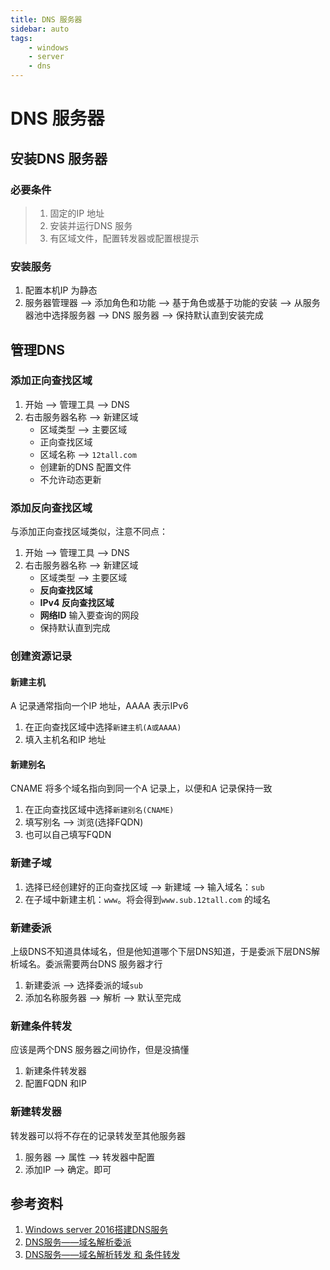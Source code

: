 ```yaml
---
title: DNS 服务器  
sidebar: auto  
tags:  
    - windows  
    - server  
    - dns  
---  
```


# DNS 服务器   
## 安装DNS 服务器 
### 必要条件  
> 1. 固定的IP 地址  
> 2. 安装并运行DNS 服务  
> 3. 有区域文件，配置转发器或配置根提示  

### 安装服务  
1. 配置本机IP 为静态  
2. 服务器管理器 --> 添加角色和功能 --> 基于角色或基于功能的安装 --> 从服务器池中选择服务器 --> DNS 服务器 --> 保持默认直到安装完成  

## 管理DNS  
### 添加正向查找区域
1. 开始 --> 管理工具 --> DNS  
2. 右击服务器名称 --> 新建区域  
   - 区域类型 --> 主要区域  
   - 正向查找区域  
   - 区域名称 --> `12tall.com`  
   - 创建新的DNS 配置文件  
   - 不允许动态更新  


### 添加反向查找区域  
与添加正向查找区域类似，注意不同点：  
1. 开始 --> 管理工具 --> DNS  
2. 右击服务器名称 --> 新建区域  
   - 区域类型 --> 主要区域  
   - **反向查找区域**  
   - **IPv4 反向查找区域**  
   - **网络ID** 输入要查询的网段  
   - 保持默认直到完成  

### 创建资源记录  
#### 新建主机
A 记录通常指向一个IP 地址，AAAA 表示IPv6  
1. 在正向查找区域中选择`新建主机(A或AAAA)`  
2. 填入主机名和IP 地址  

#### 新建别名  
CNAME 将多个域名指向到同一个A 记录上，以便和A 记录保持一致
1. 在正向查找区域中选择`新建别名(CNAME)`  
2. 填写别名 --> 浏览(选择FQDN)  
3. 也可以自己填写FQDN  
  
### 新建子域  
1. 选择已经创建好的正向查找区域 --> 新建域 --> 输入域名：`sub`  
2. 在子域中新建主机：`www`。将会得到`www.sub.12tall.com` 的域名  

### 新建委派  
上级DNS不知道具体域名，但是他知道哪个下层DNS知道，于是委派下层DNS解析域名。委派需要两台DNS 服务器才行  
1. 新建委派 --> 选择委派的域`sub`  
2. 添加名称服务器 --> 解析 --> 默认至完成  

### 新建条件转发  
应该是两个DNS 服务器之间协作，但是没搞懂
1. 新建条件转发器  
2. 配置FQDN 和IP  

### 新建转发器  
转发器可以将不存在的记录转发至其他服务器  
1. 服务器 --> 属性 --> 转发器中配置  
2. 添加IP --> 确定。即可


## 参考资料  
1. [Windows server 2016搭建DNS服务](https://blog.51cto.com/14157628/2352022)  
2. [DNS服务——域名解析委派](https://www.cnblogs.com/kelamoyujuzhen/p/9530311.html)  
3. [DNS服务——域名解析转发 和 条件转发](https://www.cnblogs.com/kelamoyujuzhen/p/9526915.html)